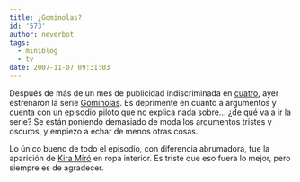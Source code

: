 ```yaml
---
title: ¿Gominolas?
id: '573'
author: neverbot
tags:
  - miniblog
  - tv
date: 2007-11-07 09:31:03
---
```


Después de más de un mes de publicidad indiscriminada en [cuatro](http://www.cuatro.com/), ayer estrenaron la serie [Gominolas](http://www.cuatro.com/gominolas/). Es deprimente en cuanto a argumentos y cuenta con un episodio piloto que no explica nada sobre... ¿de qué va a ir la serie? Se están poniendo demasiado de moda los argumentos tristes y oscuros, y empiezo a echar de menos otras cosas.

Lo único bueno de todo el episodio, con diferencia abrumadora, fue la aparición de [Kira Miró](/las-cosas-bonitas-que-tiene-la-vida/) en ropa interior. Es triste que eso fuera lo mejor, pero siempre es de agradecer.
